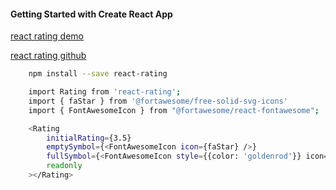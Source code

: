 #### Getting Started with Create React App

[react rating demo](http://dreyescat.github.io/react-rating/)

[react rating github](https://github.com/dreyescat/react-rating)


```bash
    npm install --save react-rating

    import Rating from 'react-rating';
    import { faStar } from '@fortawesome/free-solid-svg-icons'
    import { FontAwesomeIcon } from "@fortawesome/react-fontawesome";

    <Rating
        initialRating={3.5}
        emptySymbol={<FontAwesomeIcon icon={faStar} />}
        fullSymbol={<FontAwesomeIcon style={{color: 'goldenrod'}} icon={faStar} />}
        readonly
    ></Rating>

```

